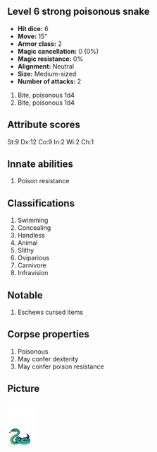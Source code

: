 ## Level 6 strong poisonous snake
- **Hit dice:** 6
- **Move:** 15"
- **Armor class:** 2
- **Magic cancellation:** 0 (0%)
- **Magic resistance:** 0%
- **Alignment:** Neutral
- **Size:** Medium-sized
- **Number of attacks:** 2
1. Bite, poisonous 1d4
2. Bite, poisonous 1d4
## Attribute scores
St:9 Dx:12 Co:9 In:2 Wi:2 Ch:1
## Innate abilities
1. Poison resistance
## Classifications
1. Swimming
2. Concealing
3. Handless
4. Animal
5. Slithy
6. Oviparious
7. Carnivore
8. Infravision
## Notable
1. Eschews cursed items
## Corpse properties
1. Poisonous
2. May confer dexterity
3. May confer poison resistance
## Picture
![Pit viper](https://github.com/hyvanmielenpelit/GnollHackTileSet/blob/main/Monsters/pit_viper/pit_viper.png)
